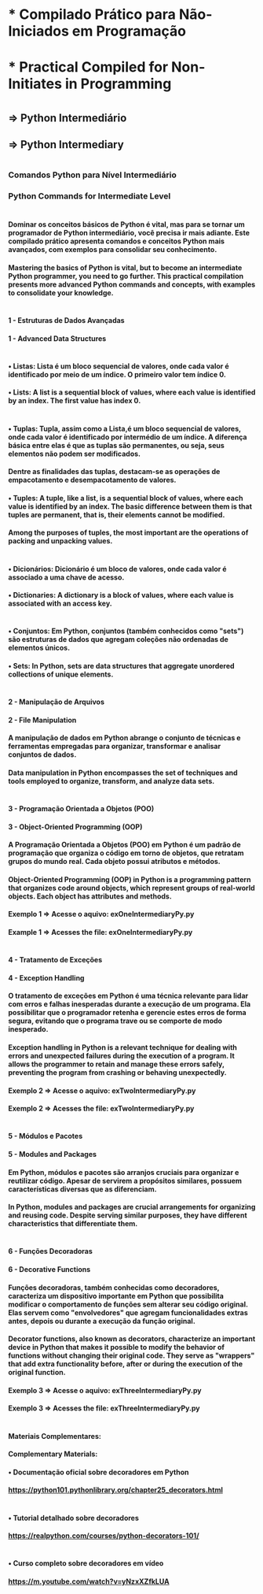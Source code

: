 # * Compilado Prático para Não-Iniciados em Programação
# * Practical Compiled for Non-Initiates in Programming
#
## => Python Intermediário
## => Python Intermediary
#
### Comandos Python para Nível Intermediário 
### Python Commands for Intermediate Level
#
#### Dominar os conceitos básicos de Python é vital, mas para se tornar um programador de Python intermediário, você precisa ir mais adiante. Este compilado prático apresenta comandos e conceitos Python mais avançados, com exemplos para consolidar seu conhecimento.
#### Mastering the basics of Python is vital, but to become an intermediate Python programmer, you need to go further. This practical compilation presents more advanced Python commands and concepts, with examples to consolidate your knowledge. 
#
#### 1 - Estruturas de Dados Avançadas
#### 1 - Advanced Data Structures
#
#### •	Listas: Lista é um bloco sequencial de valores, onde cada valor é identificado por meio de um índice. O primeiro valor tem índice 0. 
#### • Lists: A list is a sequential block of values, where each value is identified by an index. The first value has index 0.
#
#### •	Tuplas: Tupla, assim como a Lista,é um bloco sequencial de valores, onde cada valor é identificado por intermédio de um índice. A diferença básica entre elas é que as tuplas são permanentes, ou seja, seus elementos não podem ser modificados. 
#### Dentre as finalidades das tuplas, destacam-se as operações de empacotamento e desempacotamento de valores.
#### • Tuples: A tuple, like a list, is a sequential block of values, where each value is identified by an index. The basic difference between them is that tuples are permanent, that is, their elements cannot be modified.
#### Among the purposes of tuples, the most important are the operations of packing and unpacking values.
#
#### •	Dicionários: Dicionário é um bloco de valores, onde cada valor é associado a uma chave de acesso.
#### • Dictionaries: A dictionary is a block of values, where each value is associated with an access key.
#
#### •	Conjuntos: Em Python, conjuntos (também conhecidos como "sets") são estruturas de dados que agregam coleções não ordenadas de elementos únicos. 
#### • Sets: In Python, sets are data structures that aggregate unordered collections of unique elements.
# 
#### 2 - Manipulação de Arquivos
#### 2 - File Manipulation
#### A manipulação de dados em Python abrange o conjunto de técnicas e ferramentas empregadas para organizar, transformar e analisar conjuntos de dados.
#### Data manipulation in Python encompasses the set of techniques and tools employed to organize, transform, and analyze data sets.
#
#### 3 - Programação Orientada a Objetos (POO) 
#### 3 - Object-Oriented Programming (OOP)
#### A Programação Orientada a Objetos (POO) em Python é um padrão de programação que organiza o código em torno de objetos, que retratam grupos do mundo real. Cada objeto possui atributos e métodos.
#### Object-Oriented Programming (OOP) in Python is a programming pattern that organizes code around objects, which represent groups of real-world objects. Each object has attributes and methods.
#### Exemplo 1 => Acesse o aquivo: exOneIntermediaryPy.py
#### Example 1 => Acesses the file: exOneIntermediaryPy.py
#
#### 4 - Tratamento de Exceções
#### 4 - Exception Handling 
#### O tratamento de exceções em Python é uma técnica relevante para lidar com erros e falhas inesperadas durante a execução de um programa. Ela possibilitar que o programador retenha e gerencie estes erros de forma segura, evitando que o programa trave ou se comporte de modo inesperado.
#### Exception handling in Python is a relevant technique for dealing with errors and unexpected failures during the execution of a program. It allows the programmer to retain and manage these errors safely, preventing the program from crashing or behaving unexpectedly.
#### Exemplo 2 => Acesse o aquivo: exTwoIntermediaryPy.py
#### Exemplo 2 => Acesses the file: exTwoIntermediaryPy.py
#
#### 5 - Módulos e Pacotes
#### 5 - Modules and Packages
#### Em Python, módulos e pacotes são arranjos cruciais para organizar e reutilizar código. Apesar de servirem a propósitos similares, possuem características diversas que as diferenciam.
#### In Python, modules and packages are crucial arrangements for organizing and reusing code. Despite serving similar purposes, they have different characteristics that differentiate them.
#
#### 6 - Funções Decoradoras
#### 6 - Decorative Functions
#### Funções decoradoras, também conhecidas como decoradores, caracteriza um dispositivo importante em Python que possibilita modificar o comportamento de funções sem alterar seu código original. Elas servem como "envolvedores" que agregam funcionalidades extras antes, depois ou durante a execução da função original.
#### Decorator functions, also known as decorators, characterize an important device in Python that makes it possible to modify the behavior of functions without changing their original code. They serve as "wrappers" that add extra functionality before, after or during the execution of the original function.
#### Exemplo 3 => Acesse o aquivo: exThreeIntermediaryPy.py
#### Exemplo 3 => Acesses the file: exThreeIntermediaryPy.py
#
#### Materiais Complementares:
#### Complementary Materials:
#### •	Documentação oficial sobre decoradores em Python 
#### <https://python101.pythonlibrary.org/chapter25_decorators.html>
# 
#### •	Tutorial detalhado sobre decoradores 
#### <https://realpython.com/courses/python-decorators-101/>
# 
#### •	Curso completo sobre decoradores em vídeo
#### <https://m.youtube.com/watch?v=yNzxXZfkLUA>
#


